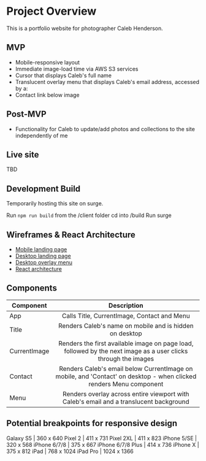 # Project Overview

This is a portfolio website for photographer Caleb Henderson. 

## MVP

- Mobile-responsive layout
- Immediate image-load time via AWS S3 services
- Cursor that displays Caleb's full name
- Translucent overlay menu that displays Caleb's email address, accessed by a:
- Contact link below image

## Post-MVP

- Functionality for Caleb to update/add photos and collections to the site independently of me

## Live site

TBD

## Development Build

Temporarily hosting this site on surge.

Run `npm run build` from the /client folder
cd into /build
Run surge

## Wireframes & React Architecture

- [Mobile landing page](https://res.cloudinary.com/eloise/image/upload/v1573066206/caleb-henderson/mobile_wireframe.jpg)
- [Desktop landing page](https://res.cloudinary.com/eloise/image/upload/v1573066206/caleb-henderson/desktop_landing_wireframe.jpg)
- [Desktop overlay menu](https://res.cloudinary.com/eloise/image/upload/v1573066206/caleb-henderson/desktop_menu_wireframe.jpg)
- [React architecture](https://drive.google.com/file/d/1GifPaR1qw5z0nr4ImdTJPQ9uyUxf0BCX/view?usp=sharing)

## Components

| Component | Description | 
| --- | :---: |  
|  App | Calls Title, CurrentImage, Contact and Menu | 
|  Title | Renders Caleb's name on mobile and is hidden on desktop | 
|  CurrentImage | Renders the first available image on page load, followed by the next image as a user clicks through the images | 
|  Contact | Renders Caleb's email below CurrentImage on mobile, and 'Contact' on desktop - when clicked renders Menu component | 
|  Menu | Renders overlay across entire viewport with Caleb's email and a translucent background | 

## Potential breakpoints for responsive design

Galaxy S5 | 360 x 640
Pixel 2 | 411 x 731
Pixel 2XL | 411 x 823
iPhone 5/SE | 320 x 568
iPhone 6/7/8 | 375 x 667
iPhone 6/7/8 Plus | 414 x 736
iPhone X | 375 x 812
iPad | 768 x 1024
iPad Pro | 1024 x 1366